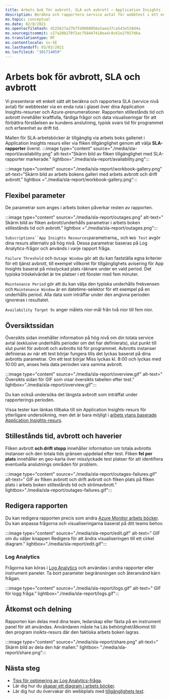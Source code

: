 ```yaml
---
title: Arbets bok för avbrott, SLA och avbrott – Application Insights
description: Beräkna och rapportera service avtal för webbtest i ett enda fönster ruta över dina Application Insights-resurser och Azure-prenumerationer.
ms.topic: conceptual
ms.date: 02/8/2021
ms.openlocfilehash: d225627a27bffd9088956e5aee37ca543e528d4a
ms.sourcegitcommit: c27a20b278f2ac758447418ea4c8c61e27927d6a
ms.translationtype: MT
ms.contentlocale: sv-SE
ms.lasthandoff: 03/03/2021
ms.locfileid: "101714059"
---
```

# <a name="downtime-sla-and-outages-workbook"></a>Arbets bok för avbrott, SLA och avbrott

Vi presenterar ett enkelt sätt att beräkna och rapportera SLA (service nivå avtal) för webbtester via en enda ruta i glaset över dina Application Insights-resurser och Azure-prenumerationer. Rapporten stillestånds tid och avbrott innehåller kraftfulla, färdiga frågor och data visualiseringar för att förbättra förståelsen av kundens anslutning, typisk svars tid för programmet och erfarenhet av drift tid.

Mallen för SLA-arbetsböcker är tillgänglig via arbets boks galleriet i Application Insights resurs eller via fliken tillgänglighet genom att välja **SLA-rapporter** överst.
:::image type="content" source="./media/sla-report/availability.png" alt-text="Skärm bild av fliken tillgänglighet med SLA-rapporter markerade." lightbox="./media/sla-report/availability.png":::

:::image type="content" source="./media/sla-report/workbook-gallery.png" alt-text="Skärm bild av arbets bokens galleri med arbets avbrott och drift avbrott." lightbox ="./media/sla-report/workbook-gallery.png":::

## <a name="parameter-flexibility"></a>Flexibel parameter

De parametrar som anges i arbets boken påverkar resten av rapporten.

:::image type="content" source="./media/sla-report/outages.png" alt-text=" Skärm bild av fliken avbrott/underhålls parametrar i arbets boken stillestånds tid och avbrott." lightbox ="./media/sla-report/outages.png":::

`Subscriptions``App Insights Resources`parametrarna,, och `Web Test` avgör dina resurs alternativ på hög nivå. Dessa parametrar baseras på Log Analytics-frågor och används i varje rapport fråga.

`Failure Threshold` och `Outage Window` gör att du kan fastställa egna kriterier för ett tjänst avbrott, till exempel villkoret för tillgänglighets avisering för App Insights baserat på misslyckad plats räknare under en vald period. Det typiska tröskelvärdet är tre platser i ett fönster med fem minuter.

`Maintenance Period` gör att du kan välja den typiska underhålls frekvensen och `Maintenance Window` är en datetime-selektor för ett exempel på en underhålls period. Alla data som inträffar under den angivna perioden ignoreras i resultatet.

`Availability Target 9s` anger målets nior-mål från två nior till fem nior.

## <a name="overview-page"></a>Översiktssidan

Översikts sidan innehåller information på hög nivå om din totala service avtal (exklusive underhålls perioder om det har definierats), slut punkt till slut punkt för avbrott och avbrotts tid för programmet. Avbrotts instanser definieras av när ett test börjar fungera tills det lyckas baserat på dina avbrotts parametrar. Om ett test börjar Miss lyckas kl. 8:00 och lyckas med 10:00 am, anses hela data perioden vara samma avbrott.

:::image type="content" source="./media/sla-report/overview.gif" alt-text=" Översikts sidan för GIF som visar översikts tabellen efter test." lightbox="./media/sla-report/overview.gif":::

Du kan också undersöka det längsta avbrott som inträffat under rapporterings perioden.

Vissa tester kan länkas tillbaka till sin Application Insights-resurs för ytterligare undersökning, men det är bara möjligt i [arbets ytans baserade Application Insights-resurs](create-workspace-resource.md).

## <a name="downtime-outages-and-failures"></a>Stillestånds tid, avbrott och haverier

Fliken avbrott **och drift stopp** innehåller information om totala avbrotts instanser och den totala tids gränsen uppdelad efter test. Fliken **fel per plats** innehåller en geo-karta över misslyckade test platser för att identifiera eventuella anslutnings områden för problem.

:::image type="content" source="./media/sla-report/outages-failures.gif" alt-text=" GIF av fliken avbrott och drift avbrott och fliken plats på fliken plats i arbets boken stillestånds tid och strömavbrott." lightbox="./media/sla-report/outages-failures.gif":::

## <a name="edit-the-report"></a>Redigera rapporten

Du kan redigera rapporten precis som andra [Azure Monitor arbets böcker](../visualize/workbooks-overview.md). Du kan anpassa frågorna och visualiseringarna baserat på ditt teams behov.

:::image type="content" source="./media/sla-report/edit.gif" alt-text=" GIF om du väljer knappen Redigera för att ändra visualiseringen till ett cirkel diagram." lightbox="./media/sla-report/edit.gif":::

### <a name="log-analytics"></a>Log Analytics

Frågorna kan köras i [Log Analytics](../logs/log-analytics-overview.md) och användas i andra rapporter eller instrument paneler. Ta bort parameter begränsningen och återanvänd kärn frågan.

:::image type="content" source="./media/sla-report/logs.gif" alt-text=" GIF för logg fråga." lightbox="./media/sla-report/logs.gif":::

## <a name="access-and-sharing"></a>Åtkomst och delning

Rapporten kan delas med dina team, ledarskap eller fästa på en instrument panel för att användas. Användaren måste ha Läs behörighet/åtkomst till den program insikts-resurs där den faktiska arbets boken lagras.

:::image type="content" source="./media/sla-report/share.png" alt-text=" Skärm bild av dela den här mallen." lightbox= "./media/sla-report/share.png":::

## <a name="next-steps"></a>Nästa steg

- [Tips för optimering av Log Analytics-fråga](../logs/query-optimization.md).
- Lär dig hur du [skapar ett diagram i arbets böcker](../visualize/workbooks-chart-visualizations.md).
- Lär dig hur du övervakar din webbplats med [tillgänglighets test](monitor-web-app-availability.md).